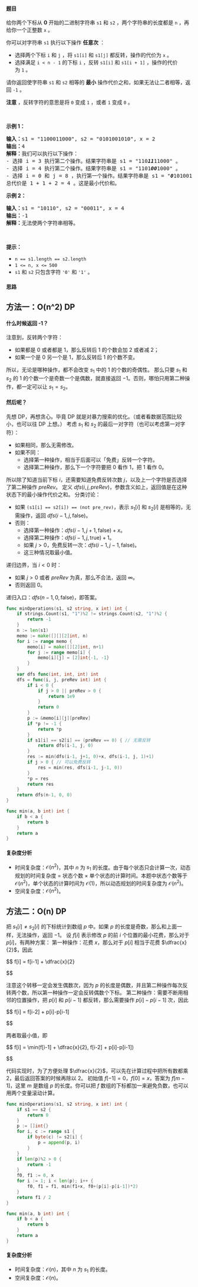 #### 题目

<p>给你两个下标从 <strong>0</strong> 开始的二进制字符串 <code>s1</code> 和 <code>s2</code> ，两个字符串的长度都是 <code>n</code> ，再给你一个正整数 <code>x</code> 。</p>

<p>你可以对字符串 <code>s1</code> 执行以下操作 <strong>任意次</strong> ：</p>

<ul>
	<li>选择两个下标 <code>i</code> 和 <code>j</code> ，将 <code>s1[i]</code> 和 <code>s1[j]</code> 都反转，操作的代价为 <code>x</code> 。</li>
	<li>选择满足 <code>i < n - 1</code> 的下标 <code>i</code> ，反转 <code>s1[i]</code> 和 <code>s1[i + 1]</code> ，操作的代价为 <code>1</code> 。</li>
</ul>

<p>请你返回使字符串 <code>s1</code> 和 <code>s2</code> 相等的 <strong>最小</strong> 操作代价之和，如果无法让二者相等，返回 <code>-1</code> 。</p>

<p><strong>注意</strong> ，反转字符的意思是将 <code>0</code> 变成 <code>1</code> ，或者 <code>1</code> 变成 <code>0</code> 。</p>

<p> </p>

<p><strong class="example">示例 1：</strong></p>

<pre><b>输入：</b>s1 = "1100011000", s2 = "0101001010", x = 2
<b>输出：</b>4
<b>解释：</b>我们可以执行以下操作：
- 选择 i = 3 执行第二个操作。结果字符串是 s1 = "110<em><strong>11</strong></em>11000" 。
- 选择 i = 4 执行第二个操作。结果字符串是 s1 = "1101<em><strong>00</strong></em>1000" 。
- 选择 i = 0 和 j = 8 ，执行第一个操作。结果字符串是 s1 = "<em><strong>0</strong></em>1010010<em><strong>1</strong></em>0" = s2 。
总代价是 1 + 1 + 2 = 4 。这是最小代价和。
</pre>

<p><strong class="example">示例 2：</strong></p>

<pre><b>输入：</b>s1 = "10110", s2 = "00011", x = 4
<b>输出：</b>-1
<b>解释：</b>无法使两个字符串相等。
</pre>

<p> </p>

<p><strong>提示：</strong></p>

<ul>
	<li><code>n == s1.length == s2.length</code></li>
	<li><code>1 <= n, x <= 500</code></li>
	<li><code>s1</code> 和 <code>s2</code> 只包含字符 <code>'0'</code> 和 <code>'1'</code> 。</li>
</ul>

#### 思路

## 方法一：O(n^2) DP

#### 什么时候返回 -1？

注意到，反转两个字符：

- 如果都是 $0$ 或者都是 $1$，那么反转后 $1$ 的个数会加 $2$ 或者减 $2$；
- 如果一个是 $0$ 另一个是 $1$，那么反转后 $1$ 的个数不变。

所以，无论是哪种操作，都不会改变 $s_1$ 中的 $1$ 的个数的奇偶性。
那么只要 $s_1$ 和 $s_2$ 的 $1$ 的个数一个是奇数一个是偶数，就直接返回 $-1$。否则，哪怕只用第二种操作，都一定可以让 $s_1=s_2$。

#### 然后呢？

先想 DP，再想贪心。毕竟 DP 就是对暴力搜索的优化。（或者看数据范围比较小，也可以往 DP 上想。）
考虑 $s_1$ 和 $s_2$ 的最后一对字符（也可以考虑第一对字符）：

- 如果相同，那么无需修改。
- 如果不同：
  - 选择第一种操作，相当于后面可以「免费」反转一个字符。
  - 选择第二种操作，那么下一个字符要把 $0$ 看作 $1$，把 $1$ 看作 $0$。

所以除了知道当前下标 $i$，还需要知道免费反转次数 $j$，以及上一个字符是否选择了第二种操作 $\textit{preRev}$。
定义 $\textit{dfs}(i,j,\textit{preRev})$，参数含义如上，返回值是在这种状态下的最小操作代价之和。
分类讨论：

- 如果 `(s1[i] == s2[i]) == (not pre_rev)`，表示 $s_1[i]$ 和 $s_2[i]$ 是相等的，无需操作，返回 $\textit{dfs}(i - 1, j, \text{false})$。
- 否则：
  - 选择第一种操作：$\textit{dfs}(i - 1, j + 1, \text{false}) + x$。
  - 选择第二种操作：$\textit{dfs}(i - 1, j, \text{true}) + 1$。
  - 如果 $j>0$，免费反转一次：$\textit{dfs}(i - 1, j-1, \text{false})$。
  - 这三种情况取最小值。

递归边界，当 $i<0$ 时：

- 如果 $j>0$ 或者 $\textit{preRev}$ 为真，那么不合法，返回 $\infty$。
- 否则返回 $0$。

递归入口：$\textit{dfs}(n-1,0,\text{false})$，即答案。

```go
func minOperations(s1, s2 string, x int) int {
	if strings.Count(s1, "1")%2 != strings.Count(s2, "1")%2 {
		return -1
	}
	n := len(s1)
	memo := make([][][2]int, n)
	for i := range memo {
		memo[i] = make([][2]int, n+1)
		for j := range memo[i] {
			memo[i][j] = [2]int{-1, -1}
		}
	}
	var dfs func(int, int, int) int
	dfs = func(i, j, preRev int) int {
		if i < 0 {
			if j > 0 || preRev > 0 {
				return 1e9
			}
			return 0
		}
		p := &memo[i][j][preRev]
		if *p != -1 {
			return *p
		}
		if s1[i] == s2[i] == (preRev == 0) { // 无需反转
			return dfs(i-1, j, 0)
		}
		res := min(dfs(i-1, j+1, 0)+x, dfs(i-1, j, 1)+1)
		if j > 0 { // 可以免费反转
			res = min(res, dfs(i-1, j-1, 0))
		}
		*p = res
		return res
	}
	return dfs(n-1, 0, 0)
}

func min(a, b int) int {
	if b < a {
		return b
	}
	return a
}
```

#### 复杂度分析

- 时间复杂度：$\mathcal{O}(n^2)$，其中 $n$ 为 $s_1$ 的长度。由于每个状态只会计算一次，动态规划的时间复杂度 $=$ 状态个数 $\times$ 单个状态的计算时间。本题中状态个数等于 $\mathcal{O}(n^2)$，单个状态的计算时间为 $\mathcal{O}(1)$，所以动态规划的时间复杂度为 $\mathcal{O}(n^2)$。
- 空间复杂度：$\mathcal{O}(n^2)$。

## 方法二：O(n) DP

把 $s_1[i]\ne s_2[i]$ 的下标统计到数组 $p$ 中。如果 $p$ 的长度是奇数，那么和上面一样，无法操作，返回 $-1$。
设 $f[i]$ 表示修改 $p$ 的前 $i$ 个位置的最小花费，那么对于 $p[i]$，有两种方案：
第一种操作：花费 $x$，那么对于 $p[i]$ 相当于花费 $\dfrac{x}{2}$，因此

$$
f[i] = f[i-1] + \dfrac{x}{2}

$$

注意这个转移一定会发生偶数次，因为 $p$ 的长度是偶数，并且第二种操作每次反转两个数，所以第一种操作一定会反转偶数个下标。
第二种操作：需要不断用相邻的位置操作，把 $p[i]$ 和 $p[i-1]$ 都反转，那么需要操作 $p[i]-p[i-1]$ 次，因此

$$
f[i] = f[i-2] + p[i]-p[i-1]

$$

两者取最小值，即

$$
f[i] = \min(f[i-1] + \dfrac{x}{2}, f[i-2] + p[i]-p[i-1])

$$

代码实现时，为了方便处理 $\dfrac{x}{2}$，可以先在计算过程中把所有数都乘 $2$，最后返回答案的时候再除以 $2$。
初始值 $f[-1]=0$，$f[0]=x$，答案为 $f[m-1]$，这里 $m$ 是数组 $p$ 的长度。你可以把 $f$ 数组的下标都加一来避免负数，也可以用两个变量滚动计算。

```go
func minOperations(s1, s2 string, x int) int {
	if s1 == s2 {
		return 0
	}
	p := []int{}
	for i, c := range s1 {
		if byte(c) != s2[i] {
			p = append(p, i)
		}
	}
	if len(p)%2 > 0 {
		return -1
	}
	f0, f1 := 0, x
	for i := 1; i < len(p); i++ {
		f0, f1 = f1, min(f1+x, f0+(p[i]-p[i-1])*2)
	}
	return f1 / 2
}

func min(a, b int) int {
	if b < a {
		return b
	}
	return a
}
```

#### 复杂度分析

- 时间复杂度：$\mathcal{O}(n)$，其中 $n$ 为 $s_1$ 的长度。
- 空间复杂度：$\mathcal{O}(n)$。
